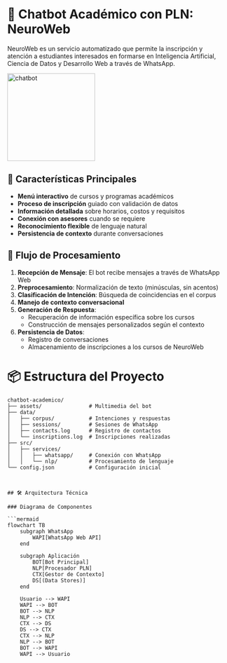# 🤖 Chatbot Académico con PLN: NeuroWeb

NeuroWeb es un servicio automatizado que permite la inscripción y atención a estudiantes interesados en formarse en Inteligencia Artificial, Ciencia de Datos y Desarrollo Web a través de WhatsApp.

<img src="https://github.com/user-attachments/assets/59a7dc4c-9d6f-4b9f-b869-61e6d4841445" alt="chatbot" width="200"/>

## 🌟 Características Principales

- **Menú interactivo** de cursos y programas académicos
- **Proceso de inscripción** guiado con validación de datos
- **Información detallada** sobre horarios, costos y requisitos
- **Conexión con asesores** cuando se requiere
- **Reconocimiento flexible** de lenguaje natural
- **Persistencia de contexto** durante conversaciones

## 🔄 Flujo de Procesamiento

1. **Recepción de Mensaje**: El bot recibe mensajes a través de WhatsApp Web
2. **Preprocesamiento**: Normalización de texto (minúsculas, sin acentos)
3. **Clasificación de Intención**: Búsqueda de coincidencias en el corpus
4. **Manejo de contexto conversacional**
5. **Generación de Respuesta**:
   - Recuperación de información específica sobre los cursos
   - Construcción de mensajes personalizados según el contexto
6. **Persistencia de Datos**:
   - Registro de conversaciones
   - Almacenamiento de inscripciones a los cursos de NeuroWeb

# 📦 Estructura del Proyecto

```text
chatbot-academico/
├── assets/               # Multimedia del bot
├── data/
│   ├── corpus/           # Intenciones y respuestas
│   ├── sessions/         # Sesiones de WhatsApp
│   ├── contacts.log      # Registro de contactos
│   └── inscriptions.log  # Inscripciones realizadas
├── src/
│   ├── services/
│   │   ├── whatsapp/     # Conexión con WhatsApp
│   │   └── nlp/          # Procesamiento de lenguaje
└── config.json           # Configuración inicial



## 🛠️ Arquitectura Técnica

### Diagrama de Componentes

```mermaid
flowchart TB
    subgraph WhatsApp
        WAPI[WhatsApp Web API]
    end

    subgraph Aplicación
        BOT[Bot Principal]
        NLP[Procesador PLN]
        CTX[Gestor de Contexto]
        DS[(Data Stores)]
    end

    Usuario --> WAPI
    WAPI --> BOT
    BOT --> NLP
    NLP --> CTX
    CTX --> DS
    DS --> CTX
    CTX --> NLP
    NLP --> BOT
    BOT --> WAPI
    WAPI --> Usuario

